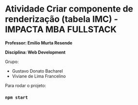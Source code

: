 # Atividade Criar componente de renderização (tabela IMC) - IMPACTA MBA FULLSTACK

**Professor: Emilio Murta Resende**

**Disciplina: Web Development**


Grupo:

- Gustavo Donato Bacharel
- Viviane de Lima Francelino


Para rodar o projeto:

### `npm start`


